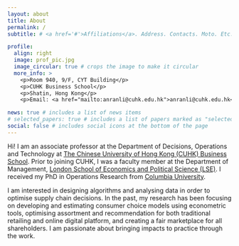 ```yaml
---
layout: about
title: About
permalink: /
subtitle: # <a href='#'>Affiliations</a>. Address. Contacts. Moto. Etc.

profile:
  align: right
  image: prof_pic.jpg
  image_circular: true # crops the image to make it circular
  more_info: >
    <p>Room 940, 9/F, CYT Building</p>
    <p>CUHK Business School</p>
    <p>Shatin, Hong Kong</p>
    <p>Email: <a href="mailto:anranli@cuhk.edu.hk">anranli@cuhk.edu.hk</a></p>

news: true # includes a list of news items
# selected_papers: true # includes a list of papers marked as "selected={true}"
social: false # includes social icons at the bottom of the page
---
```


<!-- Write your biography here. Tell the world about yourself. Link to your favorite [subreddit](http://reddit.com). You can put a picture in, too. The code is already in, just name your picture `prof_pic.jpg` and put it in the `img/` folder.

Put your address / P.O. box / other info right below your picture. You can also disable any of these elements by editing `profile` property of the YAML header of your `_pages/about.md`. Edit `_bibliography/papers.bib` and Jekyll will render your [publications page](/al-folio/publications/) automatically.

Link to your social media connections, too. This theme is set up to use [Font Awesome icons](https://fontawesome.com/) and [Academicons](https://jpswalsh.github.io/academicons/), like the ones below. Add your Facebook, Twitter, LinkedIn, Google Scholar, or just disable all of them. -->
Hi! I am an associate professor at the Department of Decisions, Operations and Technology at [The Chinese University of Hong Kong (CUHK) Business School](https://www.bschool.cuhk.edu.hk). Prior to joining CUHK, I was a faculty member at the Department of Management, [London School of Economics and Political Science (LSE)](https://www.lse.ac.uk/management). I received my PhD in Operations Research from [Columbia University](https://ieor.columbia.edu).

I am interested in designing algorithms and analysing data in order to optimise supply chain decisions. In the past, my research has been focusing on developing and estimating consumer choice models using econometric tools, optimising assortment and recommendation for both traditional retailing and online digital platform, and creating a fair marketplace for all shareholders. I am passionate about bringing impacts to practice through the work. 
